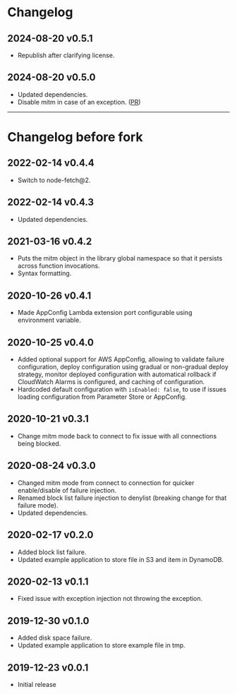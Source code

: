 # Changelog

## 2024-08-20 v0.5.1

- Republish after clarifying license.

## 2024-08-20 v0.5.0

- Updated dependencies.
- Disable mitm in case of an exception. ([PR](https://github.com/steadybit/failure-lambda/pull/12))

---

# Changelog before fork

## 2022-02-14 v0.4.4

- Switch to node-fetch@2.

## 2022-02-14 v0.4.3

- Updated dependencies.

## 2021-03-16 v0.4.2

- Puts the mitm object in the library global namespace so that it persists across function invocations.
- Syntax formatting.

## 2020-10-26 v0.4.1

- Made AppConfig Lambda extension port configurable using environment variable.

## 2020-10-25 v0.4.0

- Added optional support for AWS AppConfig, allowing to validate failure configuration, deploy configuration using gradual or non-gradual deploy strategy, monitor deployed configuration with automatical rollback if CloudWatch Alarms is configured, and caching of configuration.
- Hardcoded default configuration with `isEnabled: false`, to use if issues loading configuration from Parameter Store or AppConfig.

## 2020-10-21 v0.3.1

- Change mitm mode back to connect to fix issue with all connections being blocked.

## 2020-08-24 v0.3.0

- Changed mitm mode from connect to connection for quicker enable/disable of failure injection.
- Renamed block list failure injection to denylist (breaking change for that failure mode).
- Updated dependencies.

## 2020-02-17 v0.2.0

- Added block list failure.
- Updated example application to store file in S3 and item in DynamoDB.

## 2020-02-13 v0.1.1

- Fixed issue with exception injection not throwing the exception.

## 2019-12-30 v0.1.0

- Added disk space failure.
- Updated example application to store example file in tmp.

## 2019-12-23 v0.0.1

- Initial release
